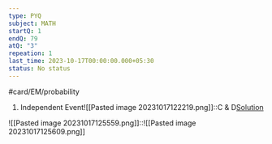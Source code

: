 ```yaml
---
type: PYQ
subject: MATH
startQ: 1
endQ: 79
atQ: "3"
repeation: 1
last_time: 2023-10-17T00:00:00.000+05:30
status: No status
---
```

#card/EM/probability
1. Independent Event![[Pasted image 20231017122219.png]]::C & D[Solution](https://gateoverflow.in/399268/gate-cse-2023-question-43?show=412567#a412567) <!--SR:!2023-11-14,16,290-->


![[Pasted image 20231017125559.png]]::![[Pasted image 20231017125609.png]] <!--SR:!2023-11-12,14,290-->